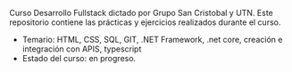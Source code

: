 Curso Desarrollo Fullstack dictado por Grupo San Cristobal y UTN.
Este repositorio contiene las prácticas y ejercicios realizados durante el curso.
- Temario: HTML, CSS, SQL, GIT, .NET Framework, .net core, creación e integración con APIS, typescript
- Estado del curso: en progreso.
